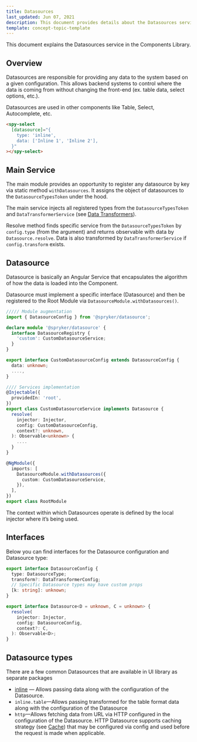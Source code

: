 ```yaml
---
title: Datasources
last_updated: Jun 07, 2021
description: This document provides details about the Datasources service in the Components Library.
template: concept-topic-template
---
```



This document explains the Datasources service in the Components Library.

## Overview

Datasources are responsible for providing any data to the system based on a given configuration.
This allows backend systems to control where the data is coming from without changing the front-end (ex. table data, select options, etc.).

Datasources are used in other components like Table, Select, Autocomplete, etc.

```html
<spy-select
  [datasource]="{
    type: 'inline',
    data: ['Inline 1', 'Inline 2'],
  }"
></spy-select>
```

## Main Service

The main module provides an opportunity to register any datasource by key via static method `withDatasources`. It assigns the object of datasources to the `DatasourceTypesToken` under the hood.

The main service injects all registered types from the `DatasourceTypesToken` and `DataTransformerService` (see [Data Transformers](/docs/marketplace/dev/front-end/ui-components-library/data-transformers/index.html)).

Resolve method finds specific service from the `DatasourceTypesToken` by `config.type` (from the argument) and returns observable with data by `Datasource.resolve`. Data is also transformed by `DataTransformerService` if `config.transform` exists.

## Datasource

Datasource is basically an Angular Service that encapsulates the algorithm of how the data is loaded into the Component.

Datasource must implement a specific interface (Datasource) and then be registered to the Root Module via `DatasourceModule.withDatasources()`.

```ts
///// Module augmentation
import { DatasourceConfig } from '@spryker/datasource';

declare module '@spryker/datasource' {
  interface DatasourceRegistry {
    'custom': CustomDatasourceService;
  }
}

export interface CustomDatasourceConfig extends DatasourceConfig {
  data: unknown;
  ....,
}

//// Services implementation
@Injectable({
  providedIn: 'root',
})
export class CustomDatasourceService implements Datasource {
  resolve(
    injector: Injector,
    config: CustomDatasourceConfig,
    context?: unknown,
  ): Observable<unknown> {
    ....
  }
}

@NgModule({
  imports: [
    DatasourceModule.withDatasources({
      custom: CustomDatasourceService,
    }),
  ],
})
export class RootModule
```

The context within which Datasources operate is defined by the local injector where it’s being used.

## Interfaces

Below you can find interfaces for the Datasource configuration and Datasource type:

```ts
export interface DatasourceConfig {
  type: DatasourceType;
  transform?: DataTransformerConfig;
  // Specific Datasource types may have custom props
  [k: string]: unknown;
}

export interface Datasource<D = unknown, C = unknown> {
  resolve(
    injector: Injector,
    config: DatasourceConfig,
    context?: C,
  ): Observable<D>;
}
```

## Datasource types

There are a few common Datasources that are available in UI library as separate packages

- [inline](/docs/marketplace/dev/front-end/ui-components-library/datasources/datasource-inline.html) — Allows passing data along with the configuration of the Datasource.
- `inline.table`—Allows passing transformed for the table format data along with the configuration of the Datasource
- `http`—Allows fetching data from URL via HTTP configured in the configuration of the Datasource. HTTP Datasource supports caching strategy (see [Cache](/docs/marketplace/dev/front-end/ui-components-library/cache.html)) that may be configured via config and used before the request is made when applicable.
